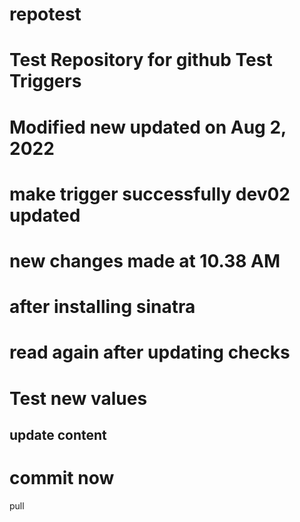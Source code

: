 # repotest

Test Repository for github
Test Triggers
===========================
Modified new
updated on Aug 2, 2022
===========================
make trigger successfully
dev02 updated
===========================
new changes made at 10.38 AM
===========================
after installing sinatra
===========================
read again
after updating checks
===========================
Test new values
===========================
update content
---------------------
commit now
=================
pull 
